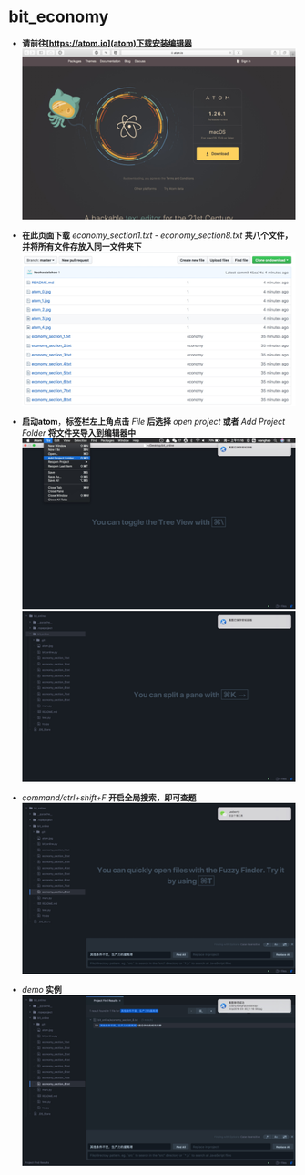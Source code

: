 # bit_economy

- **请前往[https://atom.io](atom)下载安装编辑器**
    ![atom](atom_0.jpg)

- **在此页面下载** *economy_section1.txt - economy_section8.txt* **共八个文件，并将所有文件存放入同一文件夹下**
    ![](github.jpg)

- **启动atom**，**标签栏左上角点击** *File* **后选择** *open project* **或者** *Add Project Folder* **将文件夹导入到编辑器中**
    ![](atom_1.jpg)
    ![](atom_2.jpg)
- *command/ctrl+shift+F* **开启全局搜索，即可查题**
    ![](atom_3.jpg)
- *demo* **实例**
    ![](atom_4.jpg)
    


